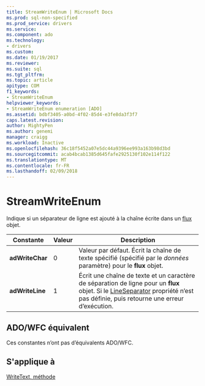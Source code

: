 ```yaml
---
title: StreamWriteEnum | Microsoft Docs
ms.prod: sql-non-specified
ms.prod_service: drivers
ms.service: 
ms.component: ado
ms.technology:
- drivers
ms.custom: 
ms.date: 01/19/2017
ms.reviewer: 
ms.suite: sql
ms.tgt_pltfrm: 
ms.topic: article
apitype: COM
f1_keywords:
- StreamWriteEnum
helpviewer_keywords:
- StreamWriteEnum enumeration [ADO]
ms.assetid: bdbf3405-a0bd-4f02-85d4-e3fe8da3f3f7
caps.latest.revision: 
author: MightyPen
ms.author: genemi
manager: craigg
ms.workload: Inactive
ms.openlocfilehash: 36c18f5452a07e5dc44a9396ee993a163b98d3bd
ms.sourcegitcommit: acab4bcab1385d645fafe2925130f102e114f122
ms.translationtype: MT
ms.contentlocale: fr-FR
ms.lasthandoff: 02/09/2018
---
```

# <a name="streamwriteenum"></a>StreamWriteEnum
Indique si un séparateur de ligne est ajouté à la chaîne écrite dans un [flux](../../../ado/reference/ado-api/stream-object-ado.md) objet.  
  
|Constante|Valeur| Description|  
|--------------|-----------|-----------------|  
|**adWriteChar**|0|Valeur par défaut. Écrit la chaîne de texte spécifié (spécifié par le *données* paramètre) pour le **flux** objet.|  
|**adWriteLine**|1|Écrit une chaîne de texte et un caractère de séparation de ligne pour un **flux** objet. Si le [LineSeparator](../../../ado/reference/ado-api/lineseparator-property-ado.md) propriété n’est pas définie, puis retourne une erreur d’exécution.|  
  
## <a name="adowfc-equivalent"></a>ADO/WFC équivalent  
 Ces constantes n’ont pas d’équivalents ADO/WFC.  
  
## <a name="applies-to"></a>S'applique à  
 [WriteText, méthode](../../../ado/reference/ado-api/writetext-method.md)
